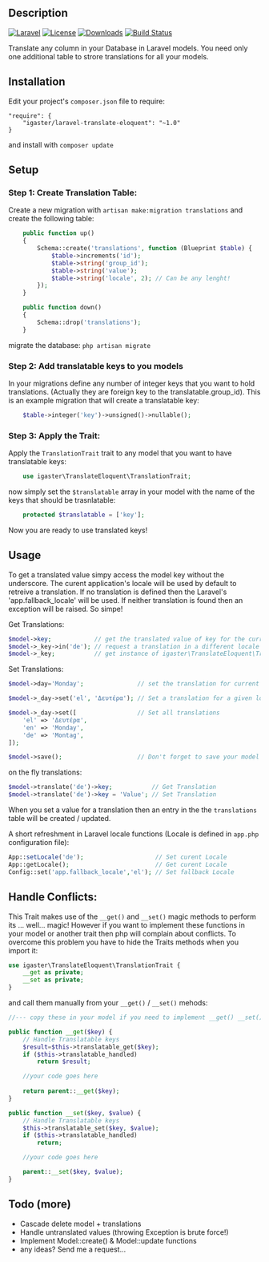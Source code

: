 ## Description
[![Laravel](https://img.shields.io/badge/Laravel-5.x-orange.svg)](http://laravel.com)
[![License](http://img.shields.io/badge/license-MIT-brightgreen.svg)](https://tldrlegal.com/license/mit-license)
[![Downloads](https://img.shields.io/packagist/dt/igaster/laravel-translate-eloquent.svg)](https://packagist.org/packages/igaster/laravel-translate-eloquent)
[![Build Status](https://travis-ci.org/igaster/laravel-translate-eloquent.svg?branch=master)](https://travis-ci.org/igaster/laravel-translate-eloquent)



Translate any column in your Database in Laravel models. You need only one additional table to strore translations for all your models.

## Installation

Edit your project's `composer.json` file to require:

    "require": {
        "igaster/laravel-translate-eloquent": "~1.0"
    }

and install with `composer update`

## Setup

### Step 1: Create Translation Table:

Create a new migration with `artisan make:migration translations` and create the following table:

```php
    public function up()
    {
        Schema::create('translations', function (Blueprint $table) {
            $table->increments('id');
            $table->string('group_id');
            $table->string('value');
            $table->string('locale', 2); // Can be any lenght!
        });
    }

    public function down()
    {
        Schema::drop('translations');
    }
```

migrate the database: `php artisan migrate`

### Step 2: Add translatable keys to you models

In your migrations define any number of integer keys that you want to hold translations. (Actually they are foreign key to the translatable.group_id). This is an example migration that will create a translatable key:


```php
    $table->integer('key')->unsigned()->nullable();
```

### Step 3: Apply the Trait:

Apply the `TranslationTrait` trait to any model that you want to have translatable keys:

```php
    use igaster\TranslateEloquent\TranslationTrait;
```
now simply set the `$translatable` array in your model with the name of the keys that should be trasnlatable:

```php
    protected $translatable = ['key'];
```

Now you are ready to use translated keys!

## Usage

To get a translated value simpy access the model key without the underscore. The curent application's locale will be used by default to retreive a translation. If no translation is defined then the Laravel's 'app.fallback_locale' will be used. If neither translation is found then an exception will be raised. So simpe!

Get Translations:

```php
$model->key;            // get the translated value of key for the current Locale
$model->_key->in('de'); // request a translation in a different locale
$model->_key;           // get instance of igaster\TranslateEloquent\Translations
```

Set Translations:

```php
$model->day='Monday';               // set the translation for current Locale.  

$model->_day->set('el', 'Δευτέρα'); // Set a translation for a given locale

$model->_day->set([                 // Set all translations
    'el' => 'Δευτέρα',
    'en' => 'Monday',
    'de' => 'Montag',
]);

$model->save();                     // Don't forget to save your model to save the relationship
```

on the fly translations:
```php
$model->translate('de')->key;           // Get Translation
$model->translate('de')->key = 'Value'; // Set Translation
```
When you set a value for a translation then an entry in the the `translations` table will be created / updated.


A short refreshment in Laravel locale functions (Locale is defined in `app.php` configuration file):
```php
App::setLocale('de');                    // Set curent Locale
App::getLocale();                        // Get curent Locale
Config::set('app.fallback_locale','el'); // Set fallback Locale
```

## Handle Conflicts:

This Trait makes use of the `__get()` and `__set()` magic methods to perform its ... well... magic! However if you want to implement these functions in your model or another trait then php will complain about conflicts. To overcome this problem you have to hide the Traits methods when you import it:

```php
use igaster\TranslateEloquent\TranslationTrait {
    __get as private; 
    __set as private; 
}
```

and call them manually from your `__get()` / `__set()` mehods:

```php
//--- copy these in your model if you need to implement __get() __set() methods

public function __get($key) {
    // Handle Translatable keys
    $result=$this->translatable_get($key);
    if ($this->translatable_handled)
        return $result;

    //your code goes here
    
    return parent::__get($key);
}

public function __set($key, $value) {
    // Handle Translatable keys
    $this->translatable_set($key, $value);
    if ($this->translatable_handled)
        return;

    //your code goes here

    parent::__set($key, $value);
} 
```

## Todo (more)

* Cascade delete model + translations
* Handle untranslated values (throwing Exception is brute force!)
* Implement Model::create() & Model::update functions
* any ideas? Send me a request...